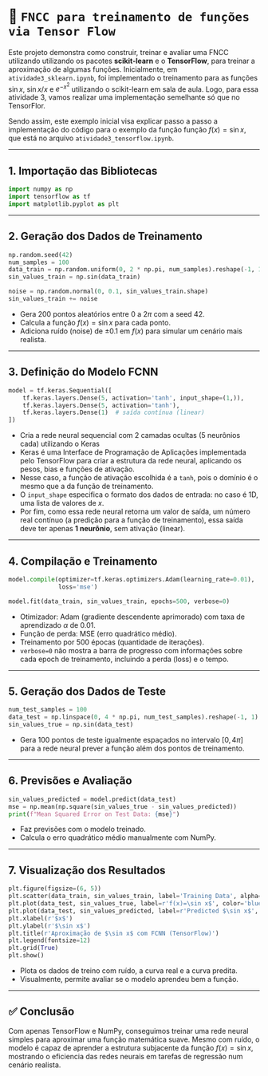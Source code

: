 # 📄 `FNCC para treinamento de funções via Tensor Flow`

Este projeto demonstra como construir, treinar e avaliar uma FNCC utilizando utilizando os pacotes **scikit-learn** e o **TensorFlow**, para treinar a aproximação de algumas funções. Inicialmente, em `atividade3_sklearn.ipynb`, foi implementado o treinamento para as funções $\sin x$, ${\sin x}/x$ e $e^{-x^2}$ utilizando o scikit-learn em sala de aula. Logo, para essa atividade 3, vamos realizar uma implementação semelhante só que no TensorFlor.

Sendo assim, este exemplo inicial visa explicar passo a passo a implementação do código para o exemplo da função função $f(x) = \sin x$, que está no arquivo `atividade3_tensorflow.ipynb`. 

---

## 1. Importação das Bibliotecas

```python
import numpy as np
import tensorflow as tf
import matplotlib.pyplot as plt
```

---

## 2. Geração dos Dados de Treinamento

```python
np.random.seed(42)
num_samples = 100
data_train = np.random.uniform(0, 2 * np.pi, num_samples).reshape(-1, 1)
sin_values_train = np.sin(data_train)

noise = np.random.normal(0, 0.1, sin_values_train.shape)
sin_values_train += noise
```

- Gera 200 pontos aleatórios entre 0 a $2\pi$ com a seed 42.
- Calcula a função $f(x)=\sin x$ para cada ponto.
- Adiciona ruído (noise) de $\pm0.1$ em $f(x)$ para simular um cenário mais realista.

---

## 3. Definição do Modelo FCNN

```python
model = tf.keras.Sequential([
    tf.keras.layers.Dense(5, activation='tanh', input_shape=(1,)),
    tf.keras.layers.Dense(5, activation='tanh'),
    tf.keras.layers.Dense(1)  # saída contínua (linear)
])
```

- Cria a rede neural sequencial com 2 camadas ocultas (5 neurônios cada) utilizando o Keras
- Keras é uma Interface de Programação de Aplicações implementada pelo TensorFlow para criar a estrutura da rede neural, aplicando os pesos, bias e funções de ativação.
- Nesse caso, a função de ativação escolhida é a `tanh`, pois o domínio é o mesmo que a da função de treinamento.
- O `input_shape` especifica o formato dos dados de entrada: no caso é 1D, uma lista de valores de $x$.
- Por fim, como essa rede neural retorna um valor de saída, um número real contínuo (a predição para a função de treinamento), essa saída deve ter apenas **1 neurônio**, sem ativação (linear).

---

## 4. Compilação e Treinamento

```python
model.compile(optimizer=tf.keras.optimizers.Adam(learning_rate=0.01),
              loss='mse')

model.fit(data_train, sin_values_train, epochs=500, verbose=0)
```

- Otimizador: Adam (gradiente descendente aprimorado) com taxa de aprendizado $\alpha$ de 0.01.
- Função de perda: MSE (erro quadrático médio).
- Treinamento por 500 épocas (quantidade de iterações).
- `verbose=0` não mostra a barra de progresso com informações sobre cada epoch de treinamento, incluindo a perda (loss) e o tempo.

---

## 5. Geração dos Dados de Teste

```python
num_test_samples = 100
data_test = np.linspace(0, 4 * np.pi, num_test_samples).reshape(-1, 1)
sin_values_true = np.sin(data_test)
```

- Gera 100 pontos de teste igualmente espaçados no intervalo $[0, 4\pi]$ para a rede neural prever a função além dos pontos de treinamento.

---

## 6. Previsões e Avaliação

```python
sin_values_predicted = model.predict(data_test)
mse = np.mean(np.square(sin_values_true - sin_values_predicted))
print(f"Mean Squared Error on Test Data: {mse}")
```

- Faz previsões com o modelo treinado.
- Calcula o erro quadrático médio manualmente com NumPy.

---

## 7. Visualização dos Resultados

```python
plt.figure(figsize=(6, 5))
plt.scatter(data_train, sin_values_train, label='Training Data', alpha=0.5)
plt.plot(data_test, sin_values_true, label=r'f(x)=\sin x$', color='blue')
plt.plot(data_test, sin_values_predicted, label=r'Predicted $\sin x$', color='red')
plt.xlabel(r'$x$')
plt.ylabel(r'$\sin x$')
plt.title(r'Aproximação de $\sin x$ com FCNN (TensorFlow)')
plt.legend(fontsize=12)
plt.grid(True)
plt.show()
```

- Plota os dados de treino com ruído, a curva real e a curva predita.
- Visualmente, permite avaliar se o modelo aprendeu bem a função.

---

## ✅ Conclusão

Com apenas TensorFlow e NumPy, conseguimos treinar uma rede neural simples para aproximar uma função matemática suave. Mesmo com ruído, o modelo é capaz de aprender a estrutura subjacente da função $f(x) = \sin x$, mostrando o eficiencia das redes neurais em tarefas de regressão num cenário realista.